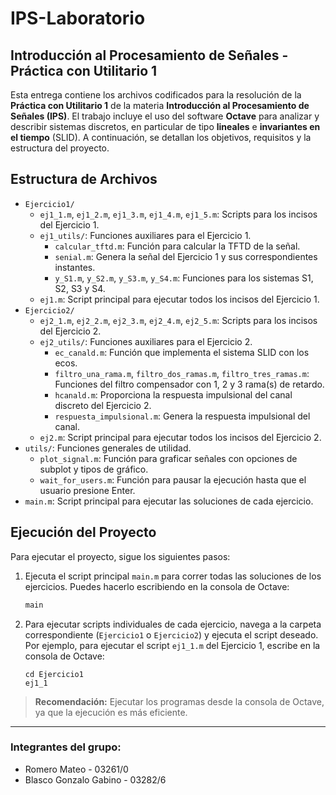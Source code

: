 # IPS-Laboratorio
## Introducción al Procesamiento de Señales - Práctica con Utilitario 1

Esta entrega contiene los archivos codificados para la resolución de la **Práctica con Utilitario 1** de la materia **Introducción al Procesamiento de Señales (IPS)**. El trabajo incluye el uso del software **Octave** para analizar y describir sistemas discretos, en particular de tipo **lineales** e **invariantes en el tiempo** (SLID). A continuación, se detallan los objetivos, requisitos y la estructura del proyecto.

## Estructura de Archivos
- `Ejercicio1/`
  - `ej1_1.m`, `ej1_2.m`, `ej1_3.m`, `ej1_4.m`, `ej1_5.m`: Scripts para los incisos del Ejercicio 1.
  - `ej1_utils/`: Funciones auxiliares para el Ejercicio 1.
    - `calcular_tftd.m`: Función para calcular la TFTD de la señal.
    - `senial.m`: Genera la señal del Ejercicio 1 y sus correspondientes instantes.
    - `y_S1.m`, `y_S2.m`, `y_S3.m`, `y_S4.m`: Funciones para los sistemas S1, S2, S3 y S4.
  - `ej1.m`: Script principal para ejecutar todos los incisos del Ejercicio 1.
- `Ejercicio2/`
  - `ej2_1.m`, `ej2_2.m`, `ej2_3.m`, `ej2_4.m`, `ej2_5.m`: Scripts para los incisos del Ejercicio 2.
  - `ej2_utils/`: Funciones auxiliares para el Ejercicio 2.
    - `ec_canald.m`: Función que implementa el sistema SLID con los ecos.
    - `filtro_una_rama.m`, `filtro_dos_ramas.m`, `filtro_tres_ramas.m`: Funciones del filtro compensador con 1, 2 y 3 rama(s) de retardo.
    - `hcanald.m`: Proporciona la respuesta impulsional del canal discreto del Ejercicio 2.
    - `respuesta_impulsional.m`: Genera la respuesta impulsional del canal.
  - `ej2.m`: Script principal para ejecutar todos los incisos del Ejercicio 2.
- `utils/`: Funciones generales de utilidad.
  - `plot_signal.m`: Función para graficar señales con opciones de subplot y tipos de gráfico.
  - `wait_for_users.m`: Función para pausar la ejecución hasta que el usuario presione Enter.
- `main.m`: Script principal para ejecutar las soluciones de cada ejercicio.

## Ejecución del Proyecto

Para ejecutar el proyecto, sigue los siguientes pasos:

1. Ejecuta el script principal `main.m` para correr todas las soluciones de los ejercicios. Puedes hacerlo escribiendo en la consola de Octave:
    ```octave
    main
    ```

2. Para ejecutar scripts individuales de cada ejercicio, navega a la carpeta correspondiente (`Ejercicio1` o `Ejercicio2`) y ejecuta el script deseado. Por ejemplo, para ejecutar el script `ej1_1.m` del Ejercicio 1, escribe en la consola de Octave:
    ```
    cd Ejercicio1
    ej1_1
    ```

> **Recomendación:** Ejecutar los programas desde la consola de Octave, ya que la ejecución es más eficiente.

___
### Integrantes del grupo:
- Romero Mateo          - 03261/0
- Blasco Gonzalo Gabino - 03282/6
